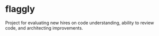# flaggly
Project for evaluating new hires on code understanding, ability to review code, and architecting improvements.
